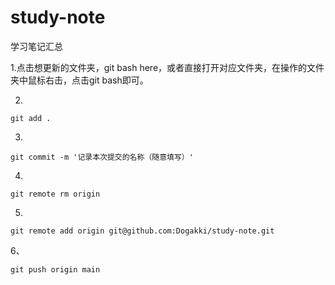 # study-note
学习笔记汇总

1.点击想更新的文件夹，git bash here，或者直接打开对应文件夹，在操作的文件夹中鼠标右击，点击git bash即可。

2.

```shell
git add .
```

3.

```shell
git commit -m '记录本次提交的名称（随意填写）'
```

4.

```shell
git remote rm origin
```

5.

```shell
git remote add origin git@github.com:Dogakki/study-note.git
```

6、

```shell
git push origin main
```

